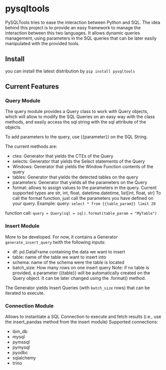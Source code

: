 # pysqltools

PySQLTools tries to ease the interaction between Python and SQL. The idea behind this project is
to provide an easy framework to manage the interaction between this two languages. It allows dynamic
queries management, using parameters in the SQL queries that can be later easily manipulated with
the provided tools.

## Install
you can install the latest distribution by 
`pip install pysqltools`

## Current Features

### Query Module
The query module provides a Query class to work with Query objects, which will allow to modify the
SQL Queries on an easy way with the class methods, and easily access the sql string with the sql
attribute of the objects.

To add parameters to the query, use {{parameter}} on the SQL String.

The current methods are:

- ctes: Generator that yields the CTEs of the Query
- selects: Generator that yields the Select statements of the Query
- Windows: Generator that yields the Window Function contents of the query
- tables: Generator that yields the detected tables on the query
- parameters: Generator that yields all the parameters on the Query
- format: allows to assign values to the parameters in the query. Current supported types are str, int, float, datetime.datetime, list[int, float, str]
To call the format function, just call the parameters you have defined on your query. Example:
query:
`select * from {{table_param}} limit 20`

function call:
`query = Query(sql = sql).format(table_param = "MyTable")`

### Insert Module

More to be developed. For now, it contains a Generator `generate_insert_query` twith the following inputs:
- df: pd.DataFrame containing the data we want to insert
- table: name of the table we want to insert into
- schema: name of the schema were the table is located
- batch_size: How many rows on one insert query
Note: if no table is provided, a parameter {{table}} will be automatically created on the Query object. It can be later changed using the .format() method.


The Generator yields Insert Queries (with `batch_size` rows) that can be iterated to execute.

### Connection Module

Allows to instantiate a SQL Connection to execute and fetch results (i.e., use the insert_pandas method from the insert module) Supported connections:

- ibm_db
- mysql
- pymssql
- pymysql
- pyodbc
- sqlalchemy
- trino